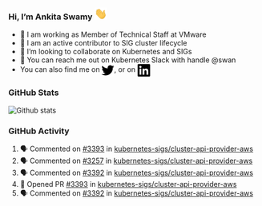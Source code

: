 ### Hi, I’m Ankita Swamy <img src="svg/wave.gif" width="25px"> 

- 💼 I am working as Member of Technical Staff at VMware
- 👀 I am an active contributor to SIG cluster lifecycle 
- 💞️ I’m looking to collaborate on Kubernetes and SIGs
- 💬 You can reach me out on Kubernetes Slack with handle @swan
- You can also find me on <a href="https://twitter.com/SwamyAnkita" target="blank"><img align="center" src="https://raw.githubusercontent.com/Ankitasw/Ankitasw/master/svg/twitter.svg" alt="Ankitasw" height="25" width="25" color="#1DA1f2" /></a>, or on <a href="https://www.linkedin.com/in/Ankitaswamy/" target="blank"><img align="center" src="https://raw.githubusercontent.com/Ankitasw/Ankitasw/master/svg/linkedin.svg" alt="Ankitasw" height="25" width="25" /></a>

### GitHub Stats
![Github stats](https://github-readme-stats.vercel.app/api?username=Ankitasw&count_private=true&show_icons=true&theme=tokyonight)

### GitHub Activity 
<!--START_SECTION:activity-->
1. 🗣 Commented on [#3393](https://github.com/kubernetes-sigs/cluster-api-provider-aws/issues/3393) in [kubernetes-sigs/cluster-api-provider-aws](https://github.com/kubernetes-sigs/cluster-api-provider-aws)
2. 🗣 Commented on [#3257](https://github.com/kubernetes-sigs/cluster-api-provider-aws/issues/3257) in [kubernetes-sigs/cluster-api-provider-aws](https://github.com/kubernetes-sigs/cluster-api-provider-aws)
3. 🗣 Commented on [#3392](https://github.com/kubernetes-sigs/cluster-api-provider-aws/issues/3392) in [kubernetes-sigs/cluster-api-provider-aws](https://github.com/kubernetes-sigs/cluster-api-provider-aws)
4. 💪 Opened PR [#3393](https://github.com/kubernetes-sigs/cluster-api-provider-aws/pull/3393) in [kubernetes-sigs/cluster-api-provider-aws](https://github.com/kubernetes-sigs/cluster-api-provider-aws)
5. 🗣 Commented on [#3392](https://github.com/kubernetes-sigs/cluster-api-provider-aws/issues/3392) in [kubernetes-sigs/cluster-api-provider-aws](https://github.com/kubernetes-sigs/cluster-api-provider-aws)
<!--END_SECTION:activity-->
